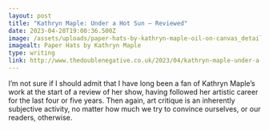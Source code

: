 ```yaml
---
layout: post
title: "Kathryn Maple: Under a Hot Sun – Reviewed"
date: 2023-04-28T19:00:36.500Z
image: /assets/uploads/paper-hats-by-kathryn-maple-oil-on-canvas_detail-web.jpg
imagealt: Paper Hats by Kathryn Maple
type: writing
link: http://www.thedoublenegative.co.uk/2023/04/kathryn-maple-under-a-hot-sun-reviewed/
---
```

<!--StartFragment-->

I’m not sure if I should admit that I have long been a fan of Kathryn Maple’s work at the start of a review of her show, having followed her artistic career for the last four or five years. Then again, art critique is an inherently subjective activity, no matter how much we try to convince ourselves, or our readers, otherwise.

<!--EndFragment-->